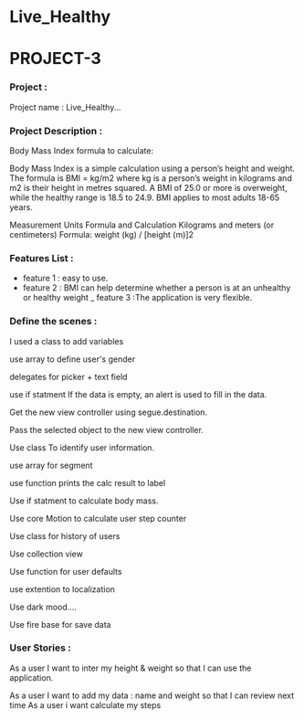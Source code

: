 # Live_Healthy
# PROJECT-3



### Project : 
Project name : Live_Healthy...

### Project Description :
Body Mass Index formula to calculate:

Body Mass Index is a simple calculation using a person’s height and weight. The formula is BMI = kg/m2 where kg is a person’s weight in kilograms and m2 is their height in metres squared. A BMI of 25.0 or more is overweight, while the healthy range is 18.5 to 24.9. BMI applies to most adults 18-65 years.

Measurement Units Formula and Calculation Kilograms and meters (or centimeters) Formula: weight (kg) / [height (m)]2


### Features List :

- feature 1 : easy to use.
- feature 2 : BMI can help determine whether a person is at an unhealthy or healthy weight
_ feature 3 :The application is very flexible.

### Define the scenes :

 I used a class to add variables

use array to define user's gender


delegates for picker + text field

use if statment If the data is empty, an alert is used to fill in the data.

Get the new view controller using segue.destination.
        
 Pass the selected object to the new view controller.

Use class To identify user information.

use array for segment

use function prints the calc result to label

Use if statment to calculate body mass.

Use core Motion to calculate  user step counter

Use class for history of users

Use collection view

Use function for user defaults

use extention to localization

Use dark mood....

Use fire base for save data



### User Stories :
As a user I want to inter my height  & weight so that I can use the application.


As a user I want to  add my data  : name and weight so that I can review next time
As a user i want calculate my steps 


